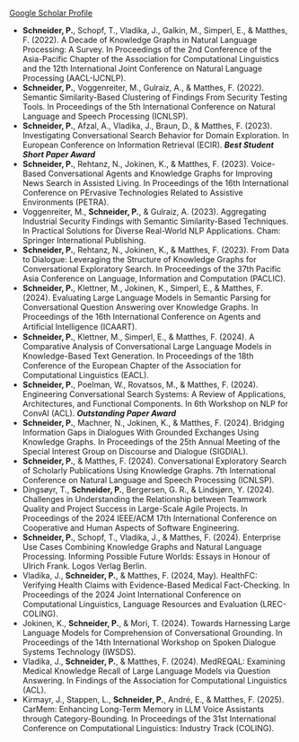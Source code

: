 [Google Scholar Profile](https://scholar.google.de/citations?user=8pJ9OFQAAAAJ&hl=de)
- <strong>Schneider, P.</strong>, Schopf, T., Vladika, J., Galkin, M., Simperl, E., & Matthes, F. (2022). A Decade of Knowledge Graphs in Natural Language Processing: A Survey. In Proceedings of the 2nd Conference of the Asia-Pacific Chapter of the Association for Computational Linguistics and the 12th International Joint Conference on Natural Language Processing (AACL-IJCNLP).
- <strong>Schneider, P.</strong>, Voggenreiter, M., Gulraiz, A., & Matthes, F. (2022). Semantic Similarity-Based Clustering of Findings From Security Testing Tools. In Proceedings of the 5th International Conference on Natural Language and Speech Processing (ICNLSP).
- <strong>Schneider, P.</strong>, Afzal, A., Vladika, J., Braun, D., & Matthes, F. (2023). Investigating Conversational Search Behavior for Domain Exploration. In European Conference on Information Retrieval (ECIR). <strong>*Best Student Short Paper Award*</strong>
- <strong>Schneider, P.</strong>, Rehtanz, N., Jokinen, K., & Matthes, F. (2023). Voice-Based Conversational Agents and Knowledge Graphs for Improving News Search in Assisted Living. In Proceedings of the 16th International Conference on PErvasive Technologies Related to Assistive Environments (PETRA).
- Voggenreiter, M., <strong>Schneider, P.</strong>, & Gulraiz, A. (2023). Aggregating Industrial Security Findings with Semantic Similarity-Based Techniques. In Practical Solutions for Diverse Real-World NLP Applications. Cham: Springer International Publishing.
- <strong>Schneider, P.</strong>, Rehtanz, N., Jokinen, K., & Matthes, F. (2023). From Data to Dialogue: Leveraging the Structure of Knowledge Graphs for Conversational Exploratory Search. In Proceedings of the 37th Pacific Asia Conference on Language, Information and Computation (PACLIC).
- <strong>Schneider, P.</strong>, Klettner, M., Jokinen, K., Simperl, E., & Matthes, F. (2024). Evaluating Large Language Models in Semantic Parsing for Conversational Question Answering over Knowledge Graphs. In Proceedings of the 16th International Conference on Agents and Artiﬁcial Intelligence (ICAART).
- <strong>Schneider, P.</strong>, Klettner, M., Simperl, E., & Matthes, F. (2024). A Comparative Analysis of Conversational Large Language Models in Knowledge-Based Text Generation. In Proceedings of the 18th Conference of the European Chapter of the Association for Computational Linguistics (EACL).
- <strong>Schneider, P.</strong>, Poelman, W., Rovatsos, M., & Matthes, F. (2024). Engineering Conversational Search Systems: A Review of Applications, Architectures, and Functional Components. In 6th Workshop on NLP for ConvAI (ACL). <strong>*Outstanding Paper Award*</strong>
- <strong>Schneider, P.</strong>, Machner, N., Jokinen, K., & Matthes, F. (2024). Bridging Information Gaps in Dialogues With Grounded Exchanges Using Knowledge Graphs. In Proceedings of the 25th Annual Meeting of the Special Interest Group on Discourse and Dialogue (SIGDIAL). 
- <strong>Schneider, P.</strong>, & Matthes, F. (2024). Conversational Exploratory Search of Scholarly Publications Using Knowledge Graphs. 7th International Conference on Natural Language and Speech Processing (ICNLSP). 
- Dingsøyr, T., <strong>Schneider, P.</strong>, Bergersen, G. R., & Lindsjørn, Y. (2024). Challenges in Understanding the Relationship between Teamwork Quality and Project Success in Large-Scale Agile Projects. In Proceedings of the 2024 IEEE/ACM 17th International Conference on Cooperative and Human Aspects of Software Engineering.
- <strong>Schneider, P.</strong>, Schopf, T., Vladika, J., & Matthes, F. (2024). Enterprise Use Cases Combining Knowledge Graphs and Natural Language Processing. Informing Possible Future Worlds: Essays in Honour of Ulrich Frank. Logos Verlag Berlin.
- Vladika, J., <strong>Schneider, P.</strong>, & Matthes, F. (2024, May). HealthFC: Verifying Health Claims with Evidence-Based Medical Fact-Checking. In Proceedings of the 2024 Joint International Conference on Computational Linguistics, Language Resources and Evaluation (LREC-COLING).
- Jokinen, K., <strong>Schneider, P.</strong>, & Mori, T. (2024). Towards Harnessing Large Language Models for Comprehension of Conversational Grounding. In Proceedings of the 14th International Workshop on Spoken Dialogue Systems Technology (IWSDS).
- Vladika, J., <strong>Schneider, P.</strong>, & Matthes, F. (2024). MedREQAL: Examining Medical Knowledge Recall of Large Language Models via Question Answering. In Findings of the Association for Computational Linguistics (ACL).
- Kirmayr, J., Stappen, L., <strong>Schneider, P.</strong>, André, E., & Matthes, F. (2025). CarMem: Enhancing Long-Term Memory in LLM Voice Assistants through Category-Bounding. In Proceedings of the 31st International Conference on Computational Linguistics: Industry Track (COLING).